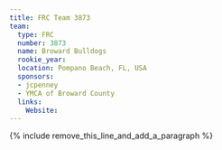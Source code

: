 ```yaml
---
title: FRC Team 3873
team:
  type: FRC
  number: 3873
  name: Broward Bulldogs
  rookie_year:
  location: Pompano Beach, FL, USA
  sponsors:
  - jcpenney
  - YMCA of Broward County
  links:
    Website:
---
```


{% include remove_this_line_and_add_a_paragraph %}